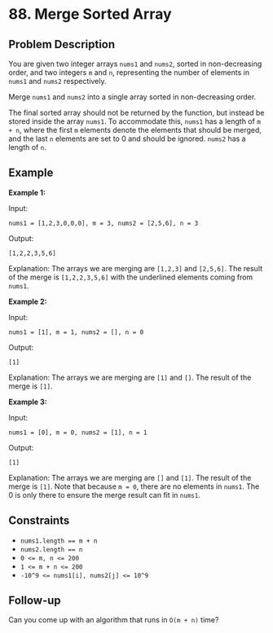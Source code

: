 
# 88. Merge Sorted Array

## Problem Description

You are given two integer arrays `nums1` and `nums2`, sorted in non-decreasing order, and two integers `m` and `n`, representing the number of elements in `nums1` and `nums2` respectively.

Merge `nums1` and `nums2` into a single array sorted in non-decreasing order.

The final sorted array should not be returned by the function, but instead be stored inside the array `nums1`. To accommodate this, `nums1` has a length of `m + n`, where the first `m` elements denote the elements that should be merged, and the last `n` elements are set to 0 and should be ignored. `nums2` has a length of `n`.

## Example

**Example 1:**

Input: 
```
nums1 = [1,2,3,0,0,0], m = 3, nums2 = [2,5,6], n = 3
```
Output: 
```
[1,2,2,3,5,6]
```
Explanation: 
The arrays we are merging are `[1,2,3]` and `[2,5,6]`. The result of the merge is `[1,2,2,3,5,6]` with the underlined elements coming from `nums1`.

**Example 2:**

Input: 
```
nums1 = [1], m = 1, nums2 = [], n = 0
```
Output: 
```
[1]
```
Explanation: 
The arrays we are merging are `[1]` and `[]`. The result of the merge is `[1]`.

**Example 3:**

Input: 
```
nums1 = [0], m = 0, nums2 = [1], n = 1
```
Output: 
```
[1]
```
Explanation: 
The arrays we are merging are `[]` and `[1]`. The result of the merge is `[1]`. Note that because `m = 0`, there are no elements in `nums1`. The 0 is only there to ensure the merge result can fit in `nums1`.

## Constraints

- `nums1.length == m + n`
- `nums2.length == n`
- `0 <= m, n <= 200`
- `1 <= m + n <= 200`
- `-10^9 <= nums1[i], nums2[j] <= 10^9`

## Follow-up

Can you come up with an algorithm that runs in `O(m + n)` time?